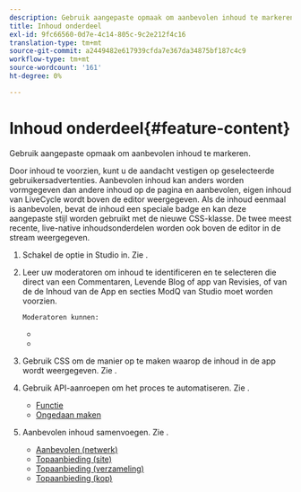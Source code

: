 ```yaml
---
description: Gebruik aangepaste opmaak om aanbevolen inhoud te markeren.
title: Inhoud onderdeel
exl-id: 9fc66560-0d7e-4c14-805c-9c2e212f4c16
translation-type: tm+mt
source-git-commit: a2449482e617939cfda7e367da34875bf187c4c9
workflow-type: tm+mt
source-wordcount: '161'
ht-degree: 0%

---
```


# Inhoud onderdeel{#feature-content}

Gebruik aangepaste opmaak om aanbevolen inhoud te markeren.

Door inhoud te voorzien, kunt u de aandacht vestigen op geselecteerde gebruikersadvertenties. Aanbevolen inhoud kan anders worden vormgegeven dan andere inhoud op de pagina en aanbevolen, eigen inhoud van LiveCycle wordt boven de editor weergegeven. Als de inhoud eenmaal is aanbevolen, bevat de inhoud een speciale badge en kan deze aangepaste stijl worden gebruikt met de nieuwe CSS-klasse. De twee meest recente, live-native inhoudsonderdelen worden ook boven de editor in de stream weergegeven.

1. Schakel de optie in Studio in. Zie [](../c-app-customizations/t-enable-featuring-content-in-studio.md#t_enable_featuring_content_in_studio).
1. Leer uw moderatoren om inhoud te identificeren en te selecteren die direct van een Commentaren, Levende Blog of app van Revisies, of van de de Inhoud van de App en secties ModQ van Studio moet worden voorzien.

       Moderatoren kunnen:
   
   * [](../c-app-customizations/t-select-content-to-feature-from-studio.md#select_content_to_feature_from_studio)
   * [](../c-app-customizations/t-select-content-to-feature.md#t_select_content_to_feature)

1. Gebruik CSS om de manier op te maken waarop de inhoud in de app wordt weergegeven. Zie [](../c-app-customizations/c-use-css-to-style-featured-content.md#c_use_css_to_style_featured_content).
1. Gebruik API-aanroepen om het proces te automatiseren. Zie [](../c-app-customizations/c-feature-apis.md#c_feature_apis).

   * [Functie](#c_feature_apis/section_jpw_nqw_xz)
   * [Ongedaan maken](#c_feature_apis/section_knh_mqw_xz)

1. Aanbevolen inhoud samenvoegen. Zie [](../c-app-customizations/c-aggregated-featured-content-using-the-featured-apis.md#c_aggregated_featured_content_using_the_featured_apis).

   * [Aanbevolen (netwerk)](#c_aggregated_featured_content_using_the_featured_apis/section_cgm_1nw_xz)
   * [Topaanbieding (site)](#c_aggregated_featured_content_using_the_featured_apis/section_lq5_ymw_xz)
   * [Topaanbieding (verzameling)](#c_aggregated_featured_content_using_the_featured_apis/section_kgc_xmw_xz)
   * [Topaanbieding (kop)](#c_aggregated_featured_content_using_the_featured_apis/section_n4b_lmw_xz)
